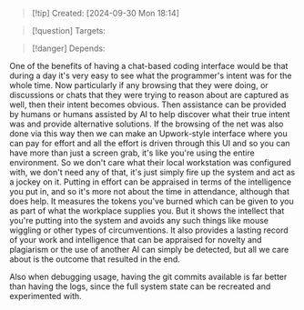 
>[!tip] Created: [2024-09-30 Mon 18:14]

>[!question] Targets: 

>[!danger] Depends: 

One of the benefits of having a chat-based coding interface would be that during a day it's very easy to see what the programmer's intent was for the whole time. Now particularly if any browsing that they were doing, or discussions or chats that they were trying to reason about are captured as well, then their intent becomes obvious. Then assistance can be provided by humans or humans assisted by AI to help discover what their true intent was and provide alternative solutions. If the browsing of the net was also done via this way then we can make an Upwork-style interface where you can pay for effort and all the effort is driven through this UI and so you can have more than just a screen grab, it's like you're using the entire environment. So we don't care what their local workstation was configured with, we don't need any of that, it's just simply fire up the system and act as a jockey on it. Putting in effort can be appraised in terms of the intelligence you put in, and so it's more not about the time in attendance, although that does help. It measures the tokens you've burned which can be given to you as part of what the workplace supplies you. But it shows the intellect that you're putting into the system and avoids any such things like mouse wiggling or other types of circumventions. It also provides a lasting record of your work and intelligence that can be appraised for novelty and plagiarism or the use of another AI can simply be detected, but all we care about is the outcome that resulted in the end.

Also when debugging usage, having the git commits available is far better than having the logs, since the full system state can be recreated and experimented with.